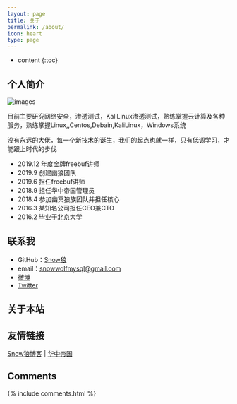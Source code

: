 ```yaml
---
layout: page
title: 关于
permalink: /about/
icon: heart
type: page
---
```


* content
{:toc}



## 个人简介
![images](https://t1.picb.cc/uploads/2019/09/26/gxVSPc.th.jpg)

目前主要研究网络安全，渗透测试，KaliLinux渗透测试，熟练掌握云计算及各种服务，熟练掌握Linux,,Centos,Debain,KaliLinux，Windows系统

没有永远的大佬，每一个新技术的诞生，我们的起点也就一样，只有低调学习，才能跟上时代的步伐

* 2019.12 年度金牌freebuf讲师
* 2019.9  创建幽狼团队
* 2019.6  担任freebuf讲师
* 2018.9  担任华中帝国管理员
* 2018.4  参加幽冥狼族团队并担任核心
* 2016.3  某知名公司担任CEO兼CTO
* 2016.2  毕业于北京大学

## 联系我

* GitHub：[Snow狼](https://github.com/snowwolfmysql)
* email：snowwolfmysql@gmail.com
* [微博](http://weibo.com/KaliLinuxMatch)
* [Twitter](https://twitter.com/snowwolf)

## 关于本站


## 友情链接

[Snow狼博客](http://blog.51cto.com/superwolf) \| [华中帝国](https://bbs.tbfull.com)  

## Comments

{% include comments.html %}
